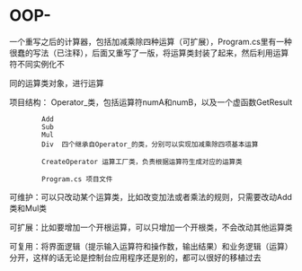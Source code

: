 # OOP-

  
  一个重写之后的计算器，包括加减乘除四种运算（可扩展），Program.cs里有一种很蠢的写法（已注释），后面又重写了一版，将运算类封装了起来，然后利用运算符不同实例化不
  
  同的运算类对象，进行运算
  
  项目结构：
            Operator_类，包括运算符numA和numB，以及一个虚函数GetResult
            
            Add
            Sub
            Mul
            Div  四个继承自Operator_的类，分别可以实现加减乘除四项基本运算
            
            CreateOperator 运算工厂类，负责根据运算符生成对应的运算类
            
            Program.cs 项目文件
            
   可维护：可以只改动某个运算类，比如改变加法或者乘法的规则，只需要改动Add类和Mul类
   
   可扩展：比如要增加一个开根运算，可以只增加一个开根类，不会改动其他运算类
   
   可复用：将界面逻辑（提示输入运算符和操作数，输出结果）和业务逻辑（运算）分开，这样的话无论是控制台应用程序还是别的，都可以很好的移植过去
   
            
